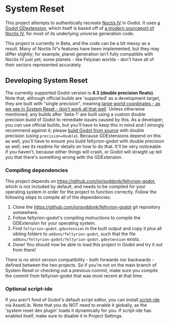 # System Reset

This project attempts to authentically recreate [Noctis IV](https://en.wikipedia.org/wiki/Noctis_(video_game)) in Godot. It uses [a Godot GDextension](https://github.com/jorisvddonk/feltyrion-godot), which itself is based off of [a modern sourceport of Noctis IV](https://github.com/dgcole/noctis-iv-lr), for most of its underlying universe generation code.

This project is currently in Beta, and the code can be a bit messy as a result. Many of Noctis IV's features have been implemented, but they may differ slightly; for example, planet generation isn't fully compatible with Noctis IV just yet; some planets - like Felysian worlds - don't have all of their sectors represented accurately.

## Developing System Reset

The currently supported Godot version is **4.3 (double precision floats)**. Note that, although official builds are 'supported' as a development target, they are built with "single precision", meaning [large world coordinates - as we see in System Reset - don't work all that well](https://docs.godotengine.org/en/4.3/tutorials/physics/large_world_coordinates.html). Unless otherwise mentioned, any builds after 'beta-1' are built using a custom double precision build of Godot to remediate issues caused by this. As a developer, you _can_ use official builds, but you'll have to keep this in mind and I strongly recommend against it; please [build Godot from source](https://docs.godotengine.org/en/4.3/contributing/development/compiling/index.html) with double precision (using `precision=double`). Because GDExtensions depend on this as well, you'll have to ensure you build feltyrion-godot with double precision as well; see its readme for details on how to do that. It'll be very noticeable if you haven't, because either things will crash, or Godot will straight up tell you that there's something wrong with the GDExtension.

### Compiling dependencies

This project depends on https://github.com/jorisvddonk/feltyrion-godot, which is not included by default, and needs to be compiled for your operating system in order for the project to function correctly. Follow the following steps to compile all of the dependencies:

1. Clone the https://github.com/jorisvddonk/feltyrion-godot git repository somewhere.
2. Follow feltyrion-godot's compiling instructions to compile the GDExtension for your operating system.
3. Find `feltyrion-godot.gdextension` in the built output and copy it plus all sibling folders to `addons/feltyrion-godot`, such that the file `addons/feltyrion-godot/feltyrion-godot.gdextension` exists.
4. Done! You should now be able to load this project in Godot and try it out from there!

There is no strict version compatibility - both forwards nor backwards - defined between the two projects. So if you're not on the main branch of System Reset or checking out a previous commit, make sure you compile the commit from feltyrion-godot that was most recent at that time.

### Optional script-ide

If you aren't fond of Godot's default script editor, you can install [script-ide](https://github.com/Maran23/script-ide) via AssetLib. Note that you do NOT need to enable it globally, as the 'system reset dev plugin' loads it dynamically for you. If script-ide has enabled itself, make sure to disable it in Project Settings.